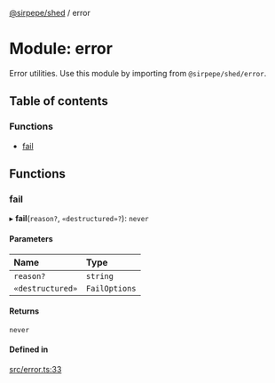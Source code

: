 [@sirpepe/shed](../README.md) / error

# Module: error

Error utilities. Use this module by importing from `@sirpepe/shed/error`.

## Table of contents

### Functions

- [fail](error.md#fail)

## Functions

### fail

▸ **fail**(`reason?`, `«destructured»?`): `never`

#### Parameters

| Name | Type |
| :------ | :------ |
| `reason?` | `string` |
| `«destructured»` | `FailOptions` |

#### Returns

`never`

#### Defined in

[src/error.ts:33](https://github.com/SirPepe/shed/blob/a2b2848/src/error.ts#L33)
